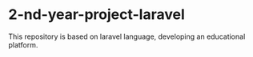 # 2-nd-year-project-laravel
This repository is based on laravel language, developing an educational platform.
